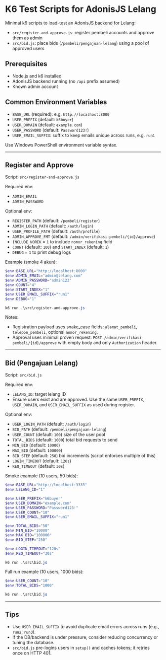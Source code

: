 # K6 Test Scripts for AdonisJS Lelang

Minimal k6 scripts to load-test an AdonisJS backend for Lelang:
- `src/register-and-approve.js`: register pembeli accounts and approve them as admin
- `src/bid.js`: place bids (`/pembeli/pengajuan-lelang`) using a pool of approved users

## Prerequisites
- Node.js and k6 installed
- AdonisJS backend running (no `/api` prefix assumed)
- Known admin account

## Common Environment Variables
- `BASE_URL` (required): e.g. `http://localhost:8000`
- `USER_PREFIX` (default: `k6buyer`)
- `USER_DOMAIN` (default: `example.com`)
- `USER_PASSWORD` (default: `Password123!`)
- `USER_EMAIL_SUFFIX`: suffix to keep emails unique across runs, e.g. `run1`

Use Windows PowerShell environment variable syntax.

---

## Register and Approve
Script: `src/register-and-approve.js`

Required env:
- `ADMIN_EMAIL`
- `ADMIN_PASSWORD`

Optional env:
- `REGISTER_PATH` (default: `/pembeli/register`)
- `ADMIN_LOGIN_PATH` (default: `/auth/login`)
- `USER_PROFILE_PATH` (default: `/auth/profile`)
- `ADMIN_APPROVE_FMT` (default: `/admin/verifikasi-pembeli/{id}/approve`)
- `INCLUDE_NOREK` = `1` to include `nomor_rekening` field
- `COUNT` (default: `100`) and `START_INDEX` (default: `1`)
- `DEBUG` = `1` to print debug logs

Example (smoke 4 akun):
```powershell
$env:BASE_URL="http://localhost:8000"
$env:ADMIN_EMAIL="admin@lelang.com"
$env:ADMIN_PASSWORD="admin123"
$env:COUNT="4"
$env:START_INDEX="1"
$env:USER_EMAIL_SUFFIX="run1"
$env:DEBUG="1"

k6 run .\src\register-and-approve.js
```

Notes:
- Registration payload uses snake_case fields: `alamat_pembeli`, `telepon_pembeli`, optional `nomor_rekening`.
- Approval uses minimal proven request: `POST /admin/verifikasi-pembeli/{id}/approve` with empty body and only `Authorization` header.

---

## Bid (Pengajuan Lelang)
Script: `src/bid.js`

Required env:
- `LELANG_ID`: target lelang ID
- Ensure users exist and are approved. Use the same `USER_PREFIX`, `USER_DOMAIN`, and `USER_EMAIL_SUFFIX` as used during register.

Optional env:
- `USER_LOGIN_PATH` (default: `/auth/login`)
- `BID_PATH` (default: `/pembeli/pengajuan-lelang`)
- `USER_COUNT` (default: `100`) size of the user pool
- `TOTAL_BIDS` (default: `1000`) total bid requests to send
- `MIN_BID` (default: `10000`)
- `MAX_BID` (default: `100000`)
- `BID_STEP` (default: `250`) bid increments (script enforces multiple of this)
- `LOGIN_TIMEOUT` (default: `120s`)
- `REQ_TIMEOUT` (default: `30s`)

Smoke example (10 users, 50 bids):
```powershell
$env:BASE_URL="http://localhost:3333"
$env:LELANG_ID="1"

$env:USER_PREFIX="k6buyer"
$env:USER_DOMAIN="example.com"
$env:USER_PASSWORD="Password123!"
$env:USER_COUNT="10"
$env:USER_EMAIL_SUFFIX="run1"

$env:TOTAL_BIDS="50"
$env:MIN_BID="10000"
$env:MAX_BID="100000"
$env:BID_STEP="250"

$env:LOGIN_TIMEOUT="120s"
$env:REQ_TIMEOUT="30s"

k6 run .\src\bid.js
```

Full run example (10 users, 1000 bids):
```powershell
$env:USER_COUNT="10"
$env:TOTAL_BIDS="1000"

k6 run .\src\bid.js
```

---

## Tips
- Use `USER_EMAIL_SUFFIX` to avoid duplicate email errors across runs (e.g., `run2`, `run3`).
- If the DB/backend is under pressure, consider reducing concurrency or tuning the database.
- `src/bid.js` pre-logins users in `setup()` and caches tokens; it retries once on HTTP 401.
